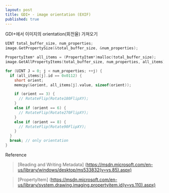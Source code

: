 ```yaml
---
layout: post
title: GDI+ - image orientation (EXIF)
published: true
---
```


GDI+에서 이미지의 orientation(회전율) 가져오기

```cpp
UINT total_buffer_size, num_properties;
image.GetPropertySize(&total_buffer_size, &num_properties);

PropertyItem* all_items = (PropertyItem*)malloc(total_buffer_size);
image.GetAllPropertyItems(total_buffer_size, num_properties, all_items);

for (UINT J = 0; j < num_properties; ++j) {
  if (all_items[j].id == 0x0112) {
    short orient;
    memcpy(&orient, all_items[j].value, sizeof(orient));

    if (orient == 3) {
      // RotateFlip(Rotate180FlipXY);
    }
    else if (orient == 6) {
      // RotateFlip(Rotate270FlipXY);
    }
    else if (orient == 8) {
      // RotateFlip(Rotate90FlipXY);
    }
  }
  break; // only orientation
}
```

Reference
> [Reading and Writing Metadata] (https://msdn.microsoft.com/en-us/library/windows/desktop/ms533832(v=vs.85).aspx)

> [PropertyItem] (https://msdn.microsoft.com/en-us/library/system.drawing.imaging.propertyitem.id(v=vs.110).aspx)
